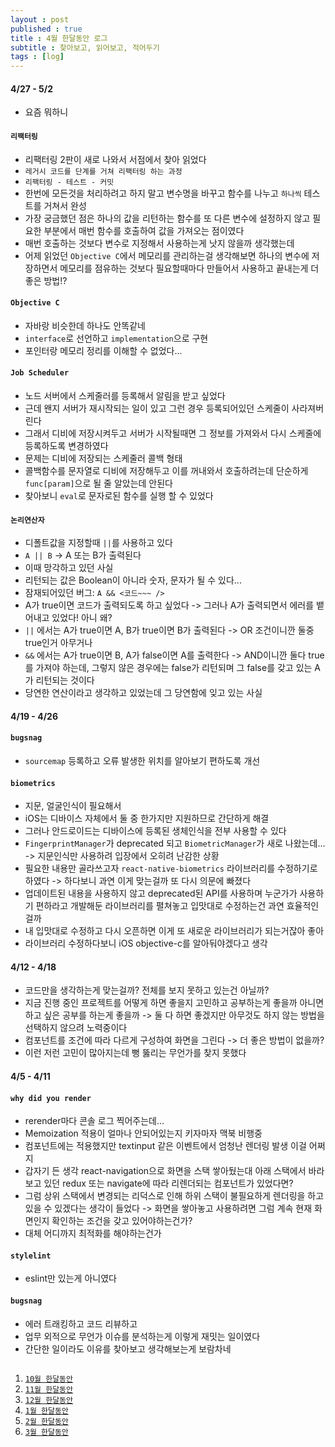 ```yaml
---
layout : post
published : true
title : 4월 한달동안 로그
subtitle : 찾아보고, 읽어보고, 적어두기
tags : [log]
---
```

#### 4/27 - 5/2
* 요즘 뭐하니
  
#### `리팩터링`
* 리팩터링 2판이 새로 나와서 서점에서 찾아 읽었다
* `레거시 코드를 단계를 거쳐 리팩터링 하는 과정`
* `리팩터링 - 테스트 - 커밋`
* 한번에 모든것을 처리하려고 하지 말고 변수명을 바꾸고 함수를 나누고 `하나씩` 테스트를 거쳐서 완성
* 가장 궁금했던 점은 하나의 값을 리턴하는 함수를 또 다른 변수에 설정하지 않고 필요한 부분에서 매번 함수를 호출하여 값을 가져오는 점이였다
* 매번 호출하는 것보다 변수로 지정해서 사용하는게 낫지 않을까 생각했는데
* 어제 읽었던 `Objective C`에서 메모리를 관리하는걸 생각해보면 하나의 변수에 저장하면서 메모리를 점유하는 것보다 필요할때마다 만들어서 사용하고 끝내는게 더 좋은 방법!?
  
#### `Objective C`
* 자바랑 비슷한데 하나도 안똑같네
* `interface`로 선언하고 `implementation`으로 구현
* 포인터랑 메모리 정리를 이해할 수 없었다...
  
#### `Job Scheduler`
* 노드 서버에서 스케줄러를 등록해서 알림을 받고 싶었다
* 근데 왠지 서버가 재시작되는 일이 있고 그런 경우 등록되어있던 스케줄이 사라져버린다
* 그래서 디비에 저장시켜두고 서버가 시작될때면 그 정보를 가져와서 다시 스케줄에 등록하도록 변경하였다
* 문제는 디비에 저장되는 스케줄러 콜백 형태
* 콜백함수를 문자열로 디비에 저장해두고 이를 꺼내와서 호출하려는데 단순하게 `func[param]`으로 될 줄 알았는데 안된다
* 찾아보니 `eval`로 문자로된 함수를 실행 할 수 있었다
  
#### `논리연산자`
* 디폴트값을 지정할때 `||`를 사용하고 있다
* `A || B` -> A 또는 B가 출력된다
* 이때 망각하고 있던 사실
* 리턴되는 값은 Boolean이 아니라 숫자, 문자가 될 수 있다...
* 잠재되어있던 버그: `A && <코드~~~ />`
* A가 true이면 코드가 출력되도록 하고 싶었다 -> 그러나 A가 출력되면서 에러를 뱉어내고 있었다! 아니 왜?
* `||` 에서는 A가 true이면 A, B가 true이면 B가 출력된다 -> OR 조건이니깐 둘중 true인거 아무거나
* `&&` 에서는 A가 true이면 B, A가 false이면 A를 출력한다 -> AND이니깐 둘다 true를 가져야 하는데, 그렇지 않은 경우에는 false가 리턴되며 그 false를 갖고 있는 A가 리턴되는 것이다
* 당연한 연산이라고 생각하고 있었는데 그 당연함에 잊고 있는 사실
  
#### 4/19 - 4/26
#### `bugsnag`
* `sourcemap` 등록하고 오류 발생한 위치를 알아보기 편하도록 개선
  
#### `biometrics`
* 지문, 얼굴인식이 필요해서
* iOS는 디바이스 자체에서 둘 중 한가지만 지원하므로 간단하게 해결
* 그러나 안드로이드는 디바이스에 등록된 생체인식을 전부 사용할 수 있다
* `FingerprintManager`가 deprecated 되고 `BiometricManager`가 새로 나왔는데... -> 지문인식만 사용하려 입장에서 오히려 난감한 상황
* 필요한 내용만 골라쓰고자 `react-native-biometrics` 라이브러리를 수정하기로 하였다 -> 하다보니 과연 이게 맞는걸까 또 다시 의문에 빠졌다
* 업데이트된 내용을 사용하지 않고 deprecated된 API를 사용하며 누군가가 사용하기 편하라고 개발해둔 라이브러리를 펼쳐놓고 입맛대로 수정하는건 과연 효율적인 걸까
* 내 입맛대로 수정하고 다시 오픈하면 이게 또 새로운 라이브러리가 되는거잖아 좋아
* 라이브러리 수정하다보니 iOS objective-c를 알아둬야겠다고 생각
  
#### 4/12 - 4/18
* 코드만을 생각하는게 맞는걸까? 전체를 보지 못하고 있는건 아닐까?
* 지금 진행 중인 프로젝트를 어떻게 하면 좋을지 고민하고 공부하는게 좋을까 아니면 하고 싶은 공부를 하는게 좋을까 -> 둘 다 하면 좋겠지만 아무것도 하지 않는 방법을 선택하지 않으려 노력중이다
* 컴포넌트를 조건에 따라 다르게 구성하여 화면을 그린다 -> 더 좋은 방법이 없을까?
* 이런 저런 고민이 많아지는데 뻥 뚫리는 무언가를 찾지 못했다
  
#### 4/5 - 4/11
#### `why did you render`
* rerender마다 콘솔 로그 찍어주는데...
* Memoization 적용이 얼마나 안되어있는지 키자마자 맥북 비행중
* 컴포넌트에는 적용했지만 textinput 같은 이벤트에서 엄청난 렌더링 발생 이걸 어쩌지
* 갑자기 든 생각 react-navigation으로 화면을 스택 쌓아뒀는대 아래 스택에서 바라보고 있던 redux 또는 navigate에 따라 리렌더되는 컴포넌트가 있었다면?
* 그럼 상위 스택에서 변경되는 리덕스로 인해 하위 스택이 불필요하게 렌더링을 하고 있을 수 있겠다는 생각이 들었다 -> 화면을 쌓아놓고 사용하려면 그럼 계속 현재 화면인지 확인하는 조건을 갖고 있어야하는건가?
* 대체 어디까지 최적화를 해야하는건가
  
#### `stylelint`
* eslint만 있는게 아니였다
  
#### `bugsnag`
* 에러 트래킹하고 코드 리뷰하고
* 업무 외적으로 무언가 이슈를 분석하는게 이렇게 재밋는 일이였다
* 간단한 일이라도 이유를 찾아보고 생각해보는게 보람차네
  
##  
1. [`10월 한달동안`](https://jiggag.github.io/10%EC%9B%94-%ED%95%9C%EB%8B%AC%EB%8F%99%EC%95%88/)
2. [`11월 한달동안`](https://jiggag.github.io/11%EC%9B%94-%ED%95%9C%EB%8B%AC%EB%8F%99%EC%95%88/)
3. [`12월 한달동안`](https://jiggag.github.io/12%EC%9B%94-%ED%95%9C%EB%8B%AC%EB%8F%99%EC%95%88/)
4. [`1월 한달동안`](https://jiggag.github.io/1%EC%9B%94-%ED%95%9C%EB%8B%AC%EB%8F%99%EC%95%88/)
5. [`2월 한달동안`](https://jiggag.github.io/2%EC%9B%94-%ED%95%9C%EB%8B%AC%EB%8F%99%EC%95%88/)
6. [`3월 한달동안`](https://jiggag.github.io/3%EC%9B%94-%ED%95%9C%EB%8B%AC%EB%8F%99%EC%95%88/)
